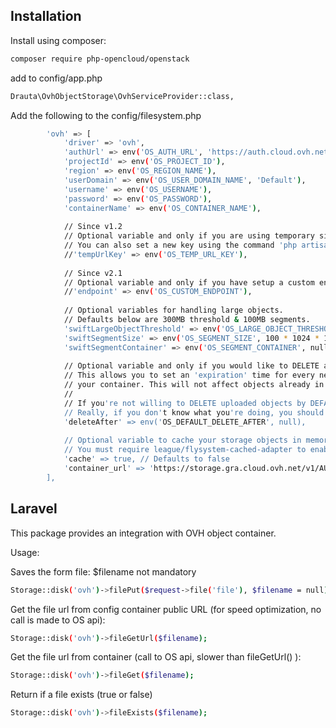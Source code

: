 Installation
------------

Install using composer:

```bash
composer require php-opencloud/openstack
```

add to config/app.php

```bash
Drauta\OvhObjectStorage\OvhServiceProvider::class,
```

Add the following to the config/filesystem.php
```bash
        'ovh' => [
            'driver' => 'ovh',
            'authUrl' => env('OS_AUTH_URL', 'https://auth.cloud.ovh.net/v3/'),
            'projectId' => env('OS_PROJECT_ID'),
            'region' => env('OS_REGION_NAME'),
            'userDomain' => env('OS_USER_DOMAIN_NAME', 'Default'),
            'username' => env('OS_USERNAME'),
            'password' => env('OS_PASSWORD'),
            'containerName' => env('OS_CONTAINER_NAME'),
        
            // Since v1.2
            // Optional variable and only if you are using temporary signed urls.
            // You can also set a new key using the command 'php artisan ovh:set-temp-url-key'.
            //'tempUrlKey' => env('OS_TEMP_URL_KEY'),
        
            // Since v2.1
            // Optional variable and only if you have setup a custom endpoint.
            //'endpoint' => env('OS_CUSTOM_ENDPOINT'),
        
            // Optional variables for handling large objects.
            // Defaults below are 300MB threshold & 100MB segments.
            'swiftLargeObjectThreshold' => env('OS_LARGE_OBJECT_THRESHOLD', 300 * 1024 * 1024),
            'swiftSegmentSize' => env('OS_SEGMENT_SIZE', 100 * 1024 * 1024),
            'swiftSegmentContainer' => env('OS_SEGMENT_CONTAINER', null),
        
            // Optional variable and only if you would like to DELETE all uploaded object by DEFAULT.
            // This allows you to set an 'expiration' time for every new uploaded object to
            // your container. This will not affect objects already in your container.
            //
            // If you're not willing to DELETE uploaded objects by DEFAULT, leave it empty.
            // Really, if you don't know what you're doing, you should leave this empty as well.
            'deleteAfter' => env('OS_DEFAULT_DELETE_AFTER', null),
        
            // Optional variable to cache your storage objects in memory
            // You must require league/flysystem-cached-adapter to enable caching
            'cache' => true, // Defaults to false
            'container_url' => 'https://storage.gra.cloud.ovh.net/v1/AUTH_#############'
        ],
```
Laravel
-------
This package provides an integration with OVH object container. 

Usage:

Saves the form file: 
$filename not mandatory

```bash
Storage::disk('ovh')->filePut($request->file('file'), $filename = null);
```
Get the file url from config container public URL (for speed optimization, no call is made to OS api):

```bash
Storage::disk('ovh')->fileGetUrl($filename);
```

Get the file url from container (call to OS api, slower than fileGetUrl() ):

```bash
Storage::disk('ovh')->fileGet($filename);
```

Return if a file exists (true or false)
```bash
Storage::disk('ovh')->fileExists($filename);
```
